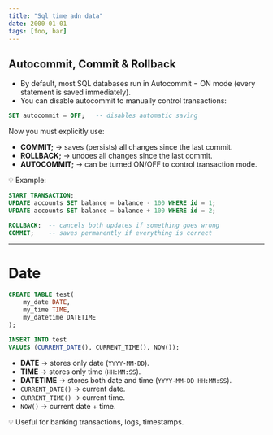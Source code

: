 ```yaml
---
title: "Sql time adn data"
date: 2000-01-01
tags: [foo, bar]
---
```



##  Autocommit, Commit & Rollback

- By default, most SQL databases run in Autocommit = ON mode (every statement is saved immediately).
- You can disable autocommit to manually control transactions:

```sql
SET autocommit = OFF;   -- disables automatic saving
```

Now you must explicitly use:

- **COMMIT;** → saves (persists) all changes since the last commit.
- **ROLLBACK;** → undoes all changes since the last commit.
- **AUTOCOMMIT;** → can be turned ON/OFF to control transaction mode.

💡 Example:

```sql
START TRANSACTION;
UPDATE accounts SET balance = balance - 100 WHERE id = 1;
UPDATE accounts SET balance = balance + 100 WHERE id = 2;

ROLLBACK;  -- cancels both updates if something goes wrong
COMMIT;    -- saves permanently if everything is correct
```

---

# Date 
```sql
CREATE TABLE test(
    my_date DATE,
    my_time TIME,
    my_datetime DATETIME
);

INSERT INTO test
VALUES (CURRENT_DATE(), CURRENT_TIME(), NOW());
```

- **DATE** → stores only date (`YYYY-MM-DD`).
- **TIME** → stores only time (`HH:MM:SS`).
- **DATETIME** → stores both date and time (`YYYY-MM-DD HH:MM:SS`).
- `CURRENT_DATE()` → current date.
- `CURRENT_TIME()` → current time.
- `NOW()` → current date + time.

💡 Useful for banking transactions, logs, timestamps.